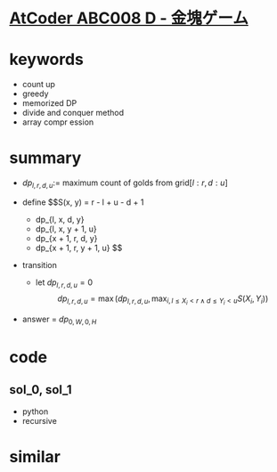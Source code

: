 # [AtCoder ABC008 D - 金塊ゲーム](https://atcoder.jp/contests/abc008/tasks/abc008_4)



# keywords 
- count up 
- greedy
- memorized DP
- divide and conquer method
- array compr ession


# summary 
- $dp_{l, r, d, u} :=$ maximum count of golds from $\text{grid}[l:r, d:u]$
- define 
  $$S(x, y) = 
    r - l + u - d + 1
    + dp_{l, x, d, y}
    + dp_{l, x, y + 1, u}
    + dp_{x + 1, r, d, y}
    + dp_{x + 1, r, y + 1, u}
  $$
- transition
  - let $dp_{l, r, d, u} = 0$
  $$dp_{l, r, d, u} = \max{(dp_{l, r, d, u}, \max_{i, l \le X_i \lt r \land d \le Y_i \lt u}{S(X_i, Y_i)})}
  $$

- answer = $dp_{0, W, 0, H}$

# code 
## sol_0, sol_1
- python 
- recursive 


# similar 
